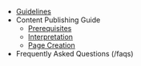* [Guidelines](/)
* Content Publishing Guide
  * [Prerequisites](content-publishing-guide/prerequisites)
  * [Interpretation](content-publishing-guide/interpretation)
  * [Page Creation](content-publishing-guide/page-creation)
 * Frequently Asked Questions (/faqs)
